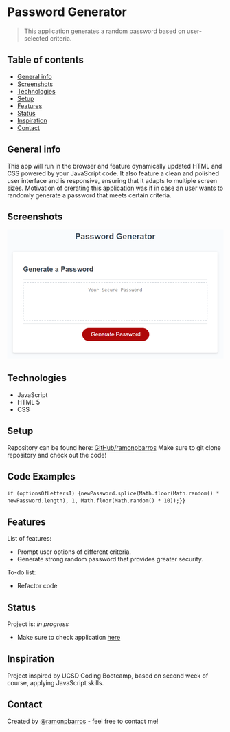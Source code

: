 # Password Generator
> This application generates a random password based on user-selected criteria. 

## Table of contents
* [General info](#general-info)
* [Screenshots](#screenshots)
* [Technologies](#technologies)
* [Setup](#setup)
* [Features](#features)
* [Status](#status)
* [Inspiration](#inspiration)
* [Contact](#contact)

## General info
This app will run in the browser and feature dynamically updated HTML and CSS powered by your JavaScript code. It also feature a clean and polished user interface and is responsive, ensuring that it adapts to multiple screen sizes. Motivation of crerating this application was if in case an user wants to randomly generate a password that meets certain criteria.


## Screenshots
![Example screenshot](./Assets/screenshot.png)

## Technologies
* JavaScript
* HTML 5
* CSS

## Setup
Repository can be found here: [GitHub/ramonpbarros](https://github.com/ramonpbarros/password-generator) Make sure to git clone repository and check out the code!

## Code Examples
`if (optionsOfLettersI) {newPassword.splice(Math.floor(Math.random() * newPassword.length), 1, Math.floor(Math.random() * 10));}}`

## Features
List of features:
* Prompt user options of different criteria.
* Generate strong random password that provides greater security.

To-do list:
* Refactor code

## Status
Project is: _in progress_ 
* Make sure to check application [here](https://ramonpbarros.github.io/password-generator/)

## Inspiration
Project inspired by UCSD Coding Bootcamp, based on second week of course, applying JavaScript skills.

## Contact
Created by [@ramonpbarros](https://github.com/ramonpbarros) - feel free to contact me!